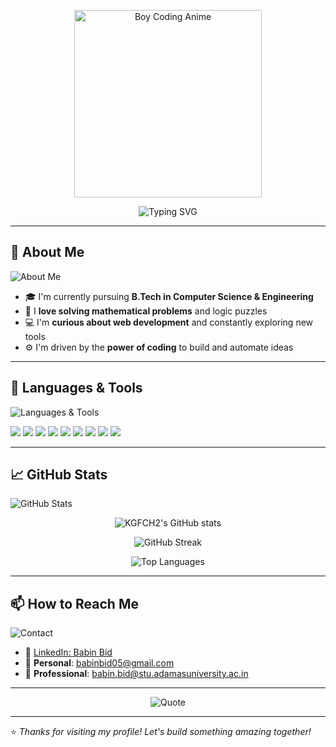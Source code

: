 <p align="center">
  <img src="https://media.giphy.com/media/qgQUggAC3Pfv687qPC/giphy.gif" width="300" alt="Boy Coding Anime" />
</p>

<p align="center">
  <img src="https://readme-typing-svg.demolab.com?font=Fira+Code&size=24&pause=1000&color=00BFFF&center=true&vCenter=true&multiline=true&width=700&height=100&lines=Computer+Science+Engineer;Learning+Web+Development;Maths+Lover;Problem+Solver;Brainstorming;Radical+Collaboration" alt="Typing SVG" />
</p>


---

## 🧠 About Me

![About Me](https://img.shields.io/badge/-About_Me-181717?style=for-the-badge&logo=react&logoColor=white)

- 🎓 I'm currently pursuing **B.Tech in Computer Science & Engineering**
- 🧮 I **love solving mathematical problems** and logic puzzles
- 💻 I'm **curious about web development** and constantly exploring new tools
- ⚙️ I'm driven by the **power of coding** to build and automate ideas

---

## 🚀 Languages & Tools

![Languages & Tools](https://img.shields.io/badge/-Languages_&_Tools-181717?style=for-the-badge&logo=visualstudiocode&logoColor=white)

<p align="left">
  <img src="https://img.shields.io/badge/C-00599C?style=for-the-badge&logo=c&logoColor=white" />
  <img src="https://img.shields.io/badge/C%2B%2B-00599C?style=for-the-badge&logo=c%2B%2B&logoColor=white" />
  <img src="https://img.shields.io/badge/Java-ED8B00?style=for-the-badge&logo=java&logoColor=white" />
  <img src="https://img.shields.io/badge/Python-3670A0?style=for-the-badge&logo=python&logoColor=yellow" />
  <img src="https://img.shields.io/badge/HTML5-E34F26?style=for-the-badge&logo=html5&logoColor=white" />
  <img src="https://img.shields.io/badge/CSS3-1572B6?style=for-the-badge&logo=css3&logoColor=white" />
  <img src="https://img.shields.io/badge/JavaScript-F0DB4F?style=for-the-badge&logo=javascript&logoColor=black" />
  <img src="https://img.shields.io/badge/React-20232A?style=for-the-badge&logo=react&logoColor=61DAFB" />
  <img src="https://img.shields.io/badge/Node.js-339933?style=for-the-badge&logo=nodedotjs&logoColor=white" />
</p>

---

## 📈 GitHub Stats

![GitHub Stats](https://img.shields.io/badge/-GitHub_Stats-181717?style=for-the-badge&logo=github&logoColor=white)

<p align="center">
  <img src="https://github-readme-stats.vercel.app/api?username=KGFCH2&show_icons=true&theme=tokyonight" alt="KGFCH2's GitHub stats" />
</p>

<p align="center">
  <img src="https://github-readme-streak-stats.herokuapp.com/?user=KGFCH2&theme=tokyonight" alt="GitHub Streak" />
</p>

<p align="center">
  <img src="https://github-readme-stats.vercel.app/api/top-langs/?username=KGFCH2&layout=compact&theme=tokyonight" alt="Top Languages" />
</p>

---

## 📫 How to Reach Me

![Contact](https://img.shields.io/badge/-Contact_Me-181717?style=for-the-badge&logo=gmail&logoColor=white)

- 🔗 [LinkedIn: Babin Bid](https://www.linkedin.com/in/babin-bid-853728293/?originalSubdomain=in)
- 📧 **Personal**: [babinbid05@gmail.com](mailto:babinbid05@gmail.com)
- 📧 **Professional**: [babin.bid@stu.adamasuniversity.ac.in](mailto:babin.bid@stu.adamasuniversity.ac.in)

---

<p align="center">
  <img src="https://quotes-github-readme.vercel.app/api?type=horizontal&theme=merko" alt="Quote" />
</p>

---

⭐ *Thanks for visiting my profile! Let's build something amazing together!*
